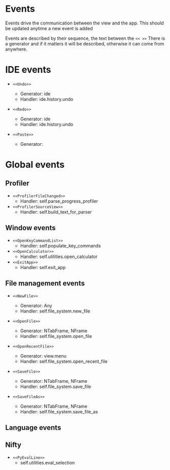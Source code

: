 # Events

Events drive the communication between the view and the app. This should be updated anytime a new event is added

Events are described by their sequence, the text between the `<< >>`
There is a generator and if it matters it will be described, otherwise it can come from anywhere. 

# IDE events
- `<<Undo>>`
  - Generator: ide
  - Handler: ide.history.undo

- `<<Redo>>`
  - Generator: ide
  - Handler: ide.history.undo

- `<<Paste>>`
  - Generator: 

# Global events

## Profiler
- `<<ProfilerFileChanged>>` 
    - Handler: self.parse_progress_profiler
- `<<ProfilerSourceView>>`  
    - Handler: self.build_text_for_parser

## Window events
- `<<OpenKeyCommandList>>`  
    - Handler: self.populate_key_commands
- `<<OpenCalculator>>`      
    - Handler: self.utilities.open_calculator
- `<<ExitApp>>`             
    - Handler: self.exit_app

## File management events
- `<<NewFile>>`             
  - Generator: Any
  - Handler: self.file_system.new_file
  
- `<<OpenFile>>`            
  - Generator: NTabFrame, NFrame
  - Handler: self.file_system.open_file

- `<<OpenRecentFile>>` 
  - Generator: view.menu     
  - Handler: self.file_system.open_recent_file

- `<<SaveFile>>`            
  - Generator: NTabFrame, NFrame
  - Handler: self.file_system.save_file

- `<<SaveFileAs>>`          
  - Generator: NTabFrame, NFrame
  - Handler: self.file_system.save_file_as

## Language events

## Nifty
- `<<PyEvalLine>>`         
  - self.utilities.eval_selection  